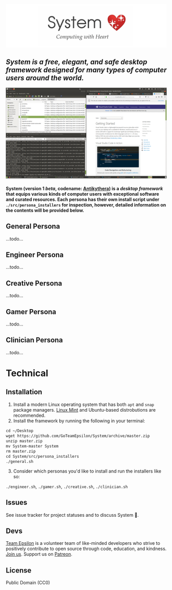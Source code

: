 ![IMG](./src/assets/logo.png)

## _System is a free, elegant, and safe desktop framework designed for many types of computer users around the world._

![IMG](./screens.gif)

#### System (version 1 *beta*, codename: [Antikythera](https://en.wikipedia.org/wiki/Antikythera_mechanism))  is a _desktop framework_ that equips various kinds of computer users with exceptional software and curated resources. Each persona has their own install script under `./src/persona_installers` for inspection, however, detailed information on the contents will be provided below.

## General Persona
...todo...

## Engineer Persona
...todo...

## Creative Persona
...todo...

## Gamer Persona
...todo...

## Clinician Persona
...todo...

# Technical

## Installation

1. Install a modern Linux operating system that has both `apt` and `snap` package managers. [Linux Mint](https://blog.linuxmint.com/?p=3597) and Ubuntu-based distrobutions are recommended.
2. Install the framework by running the following in your terminal:

```
cd ~/Desktop
wget https://github.com/GoTeamEpsilon/System/archive/master.zip
unzip master.zip
mv System-master System
rm master.zip
cd System/src/persona_installers
./general.sh
```

3. Consider which personas you'd like to install and run the installers like so:

`./engineer.sh`, `./gamer.sh`, `./creative.sh`, `./clinician.sh`


## Issues

See issue tracker for project statuses and to discuss System 💖.


## Devs

[Team Epsilon](https://github.com/GoTeamEpsilon/purpose) is a volunteer team of like-minded developers who strive to positively contribute to open source through code, education, and kindness. [Join us](https://github.com/GoTeamEpsilon/purpose/issues/new). Support us on [Patreon](https://www.patreon.com/matthewvi).


## License

Public Domain (CC0)
